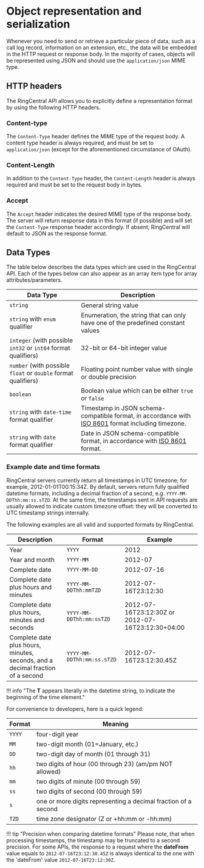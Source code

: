 # Object representation and serialization

Whenever you need to send or retrieve a particular piece of data, such as a call log record, information on an extension, etc., the data will be embedded in the HTTP request or response body. In the majority of cases, objects will be represented using JSON and should use the `application/json` MIME type. 

## HTTP headers

The RingCentral API allows you to explicitly define a representation format by using the following HTTP headers.

### Content-type

The `Content-Type` header defines the MIME type of the request body. A content type header is always required, and must be set to `application/json` (except for the aforementioned circumstance of OAuth). 

### Content-Length

In addition to the `Content-Type` header, the `Content-Length` header is always required and must be set to the request body in bytes.

### Accept

The `Accept` header indicates the desired MIME type of the response body. The server will return response data in this format (if possible) and will set the `Content-Type` response header accordingly. If absent, RingCentral will default to JSON as the response format. 

## Data Types

The table below describes the data types which are used in the RingCentral API. Each of the types below can also appear as an array item type for array attributes/parameters.

| Data Type                                                      | Description |
| -------------------------------------------------------------- | ----------- |
| `string`                                                       | General string value |
| `string` with `enum` qualifier                                 | Enumeration, the string that can only have one of the predefined constant values |
| `integer` (with possible `int32` or `int64` format qualifiers) | 32-bit or 64-bit integer value |
| `number` (with possible `float` or `double` format qualifiers) | Floating point number value with single or double precision |
| `boolean`                                                      | Boolean value which can be either `true` or `false`  |
| `string` with `date-time` format qualifier                     | Timestamp in JSON schema-compatible format, in accordance with <a href="https://en.wikipedia.org/wiki/ISO_8601" target="_blank">ISO 8601</a> format including timezone. |
| `string` with `date` format qualifier                          | Date in JSON schema-compatible format, in accordance with <a href="https://en.wikipedia.org/wiki/ISO_8601" target="_blank">ISO 8601</a> format. |

### Example date and time formats

RingCentral servers currently return all timestamps in UTC timezone; for example, 2012-01-01T00:15:34Z. By default, servers return fully qualified datetime formats, including a decimal fraction of a second, e.g. `YYYY-MM-DDThh:mm:ss.sTZD`.
At the same time, the timestamps sent in API requests are usually allowed to indicate custom timezone offset: they will be converted to UTC timestamp strings internally. 

The following examples are all valid and supported formats by RingCentral.

| Description    | Format    | Example |
|----------------|-----------|---------|
| Year           | `YYYY`    | 2012    |
| Year and month | `YYYY-MM` | 2012-07 |
| Complete date | `YYYY-MM-DD` | 2012-07-16 |
| Complete date plus hours and minutes | `YYYY-MM-DDThh:mmTZD` | 2012-07-16T23:12:30 |
| Complete date plus hours, minutes and seconds | `YYYY-MM-DDThh:mm:ssTZD` | 2012-07-16T23:12:30Z or 2012-07-16T23:12:30+04:00 |
| Complete date plus hours, minutes, seconds, and a decimal fraction of a second | `YYYY-MM-DDThh:mm:ss.sTZD` | 2012-07-16T23:12:30.45Z |

!!! info "The **T** appears literally in the datetime string, to indicate the beginning of the time element."

For convenience to developers, here is a quick legend:

| Format | Meaning                                                        |
|--------|----------------------------------------------------------------|
| `YYYY` | four-digit year                                                |
| `MM`   | two-digit month (01=January, etc.)                             |
| `DD`   | two-digit day of month (01 through 31)                         |
| `hh`   | two digits of hour (00 through 23) (am/pm NOT allowed)         |
| `mm`   | two digits of minute (00 through 59)                           |
| `ss`   | two digits of second (00 through 59)                           |
| `s`    | one or more digits representing a decimal fraction of a second |
| `TZD`  | time zone designator (Z or +hh:mm or -hh:mm)                   |

!!! tip "Precision when comparing datetime formats"
    Please note, that when processing timestamps, the timestamp may be truncated to a second precision. For some APIs, the response to a request where the **dateFrom** value equals to `2012-07-16T23:12:30.45Z` is always identical to the one with the 'dateFrom' value `2012-07-16T23:12:30Z`.

